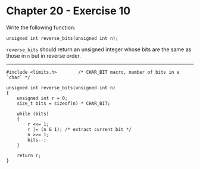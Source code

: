 # Chapter 20 - Exercise 10

Write the following function:

```
unsigned int reverse_bits(unsigned int n);
```

`reverse_bits` should return an unsigned integer whose bits are the same as those in `n` but in reverse order.

---

```
#include <limits.h>        /* CHAR_BIT macro, number of bits in a `char` */

unsigned int reverse_bits(unsigned int n)
{
    unsigned int r = 0;
    size_t bits = sizeof(n) * CHAR_BIT;

    while (bits)
    {
        r <<= 1;
        r |= (n & 1); /* extract current bit */
        n >>= 1;
        bits--;
    }

    return r;
}
```
